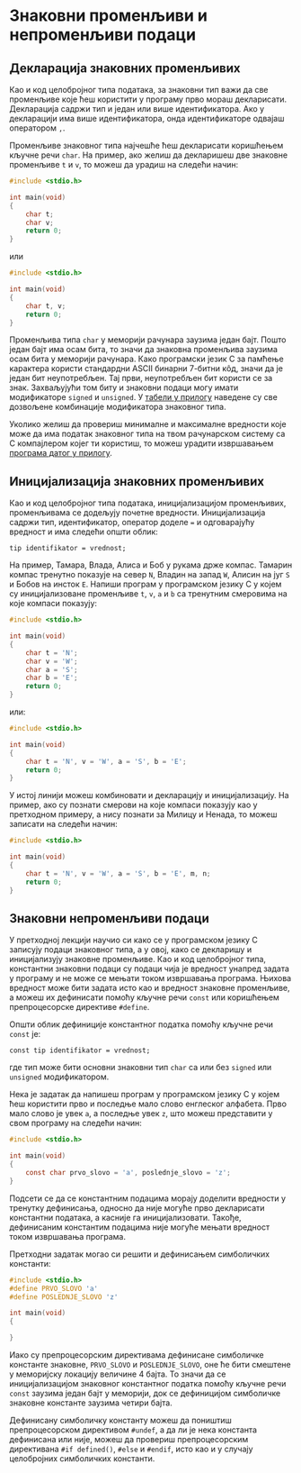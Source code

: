 # Знаковни променљиви и непроменљиви подаци

## Декларација знаковних променљивих

Као и код целобројног типа података, за знаковни тип важи да све променљиве
које ћеш користити у програму прво мораш декларисати. Декларација садржи тип и
један или више идентификатора. Ако у декларацији има више идентификатора,
онда идентификаторе одвајаш оператором `,`.

Променљиве знаковног типа најчешће ћеш декларисати коришћењем кључне речи
`char`. На пример, ако желиш да декларишеш две знаковне променљиве `t` и `v`,
то можеш да урадиш на следећи начин:

```c
#include <stdio.h>

int main(void)
{
    char t;
    char v;
    return 0;
}
```

или

```c
#include <stdio.h>

int main(void)
{
    char t, v;
    return 0;
}
```

Променљива типа `char` у меморији рачунара заузима један бајт. Пошто један бајт
има осам бита, то значи да знаковна променљива заузима осам бита у меморији
рачунара. Како програмски језик C за памћење карактера користи стандардни ASCII
бинарни 7-битни кôд, значи да је један бит неупотребљен. Тај први, неупотребљен
бит користи се за знак. Захваљујући том биту и знаковни подаци могу имати
модификаторе `signed` и `unsigned`. У [табели у прилогу](../prilozi/tipovi_podataka.md)
наведене су све дозвољене комбинације модификатора знаковног типа.

Уколико желиш да провериш минималне и максималне вредности које може да има
податак знаковног типа на твом рачунарском систему са C компајлером којег ти
користиш, то можеш урадити извршавањем [програма датог у прилогу](../prilozi/znakovni_ogranicenja.md).


## Иницијализација знаковних променљивих

Као и код целобројног типа података, иницијализацијом променљивих, променљивама
се додељују почетне вредности. Иницијализација садржи тип, идентификатор,
оператор доделе `=` и одговарајућу вредност и има следећи општи облик:

```text
tip identifikator = vrednost;
```

На пример, Тамара, Влада, Алиса и Боб у рукама држе компас. Тамарин компас
тренутно показује на север `N`, Владин на запад `W`, Алисин на југ `S` и Бобов
на инсток `E`. Напиши програм у програмском језику C у којем су иницијализоване
променљиве `t`, `v`, `a` и `b` са тренутним смеровима на које компаси показују:

```c
#include <stdio.h>

int main(void)
{
    char t = 'N';
    char v = 'W';
    char a = 'S';
    char b = 'E';
    return 0;
}
```

или:

```c
#include <stdio.h>

int main(void)
{
    char t = 'N', v = 'W', a = 'S', b = 'E';
    return 0;
}
```

У истој линији можеш комбиновати и декларацију и иницијализацију. На пример,
ако су познати смерови на које компаси показују као у претходном примеру, а
нису познати за Милицу и Ненада, то можеш записати на следећи начин:

```c
#include <stdio.h>

int main(void)
{
    char t = 'N', v = 'W', a = 'S', b = 'E', m, n;
    return 0;
}
```

## Знаковни непроменљиви подаци

У претходној лекцији научио си како се у програмском језику C записују подаци
знаковног типа, а у овој, како се декларишу и иницијализују знаковне
променљиве. Као и код целобројног типа, константни знаковни подаци су подаци
чија је вредност унапред задата у програму и не може се мењати током извршавања
програма. Њихова вредност може бити задата исто као и вредност знаковне
променљиве, а можеш их дефинисати помоћу кључне речи `const` или коришћењем
препроцесорске директиве `#define`.

Општи облик дефиниције константног податка помоћу кључне речи `const` је:

```text
const tip identifikator = vrednost;
```

где тип може бити основни знаковни тип `char` са или без `signed` или
`unsigned` модификатором.

Нека је задатак да напишеш програм у програмском језику C у којем ћеш користити
прво и последње мало слово енглеског алфабета. Прво мало слово је увек `a`, а
последње увек `z`, што можеш представити у свом програму на следећи начин:

```c
#include <stdio.h>

int main(void)
{
    const char prvo_slovo = 'a', poslednje_slovo = 'z';
}
```

Подсети се да се константним подацима морају доделити вредности у тренутку
дефинисања, односно да није могуће прво декларисати константни података, а
касније га иницијализовати. Такође, дефинисаним константим подацима није могуће
мењати вредност током извршавања програма.

Претходни задатак могао си решити и дефинисањем симболичких константи:

```c
#include <stdio.h>
#define PRVO_SLOVO 'a'
#define POSLEDNJE_SLOVO 'z'

int main(void)
{

}
```

Иако су препроцесорским директивама дефинисане симболичке константе знаковне,
`PRVO_SLOVO` и `POSLEDNJE_SLOVO`, оне ће бити смештене у меморијску локацију
величине 4 бајта. То значи да сe иницијализацијом знаковног константног податка
помоћу кључне речи `const` заузима један бајт у меморији, док се дефиницијом
симболичке знаковне константе заузима четири бајта.

Дефинисану симболичку константу можеш да поништиш препроцесорском директивом
`#undef`, а да ли је нека константа дефинисана или није, можеш да провериш
препроцесорским директивана `#if defined()`, `#else` и `#endif`, исто као и у
случају целобројних симболичких константи.
